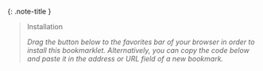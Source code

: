 
{: .note-title }
> Installation
> 
> _Drag the button below to the favorites bar of your browser in order to install this bookmarklet. Alternatively, you can copy the code below and paste it in the address or URL field of a new bookmark._